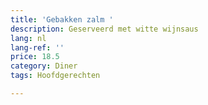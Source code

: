 ```yaml
---
title: 'Gebakken zalm '
description: Geserveerd met witte wijnsaus
lang: nl
lang-ref: ''
price: 18.5
category: Diner
tags: Hoofdgerechten

---
```

